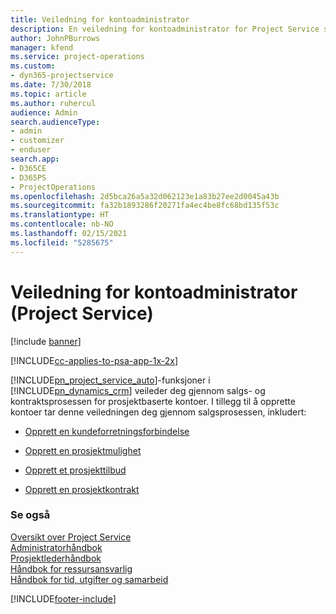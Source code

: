 ```yaml
---
title: Veiledning for kontoadministrator
description: En veiledning for kontoadministrator for Project Service som veileder deg gjennom salgs- og kontraktsprosessen for prosjektbaserte kontoer
author: JohnPBurrows
manager: kfend
ms.service: project-operations
ms.custom:
- dyn365-projectservice
ms.date: 7/30/2018
ms.topic: article
ms.author: ruhercul
audience: Admin
search.audienceType:
- admin
- customizer
- enduser
search.app:
- D365CE
- D365PS
- ProjectOperations
ms.openlocfilehash: 2d5bca26a5a32d062123e1a83b27ee2d0045a43b
ms.sourcegitcommit: fa32b1893286f20271fa4ec4be8fc68bd135f53c
ms.translationtype: HT
ms.contentlocale: nb-NO
ms.lasthandoff: 02/15/2021
ms.locfileid: "5285675"
---
```

# <a name="account-manager-guide-project-service"></a>Veiledning for kontoadministrator (Project Service)

[!include [banner](../includes/psa-now-project-operations.md)]

[!INCLUDE[cc-applies-to-psa-app-1x-2x](../includes/cc-applies-to-psa-app-1x-2x.md)]

[!INCLUDE[pn_project_service_auto](../includes/pn-project-service-auto.md)]-funksjoner i [!INCLUDE[pn_dynamics_crm](../includes/pn-dynamics-crm.md)] veileder deg gjennom salgs- og kontraktsprosessen for prosjektbaserte kontoer. I tillegg til å opprette kontoer tar denne veiledningen deg gjennom salgsprosessen, inkludert:  
  
-   [Opprett en kundeforretningsforbindelse](../psa/create-customer-account.md)  
  
-   [Opprett en prosjektmulighet](../psa/create-project-opportunity.md)  
  
-   [Opprett et prosjekttilbud](../psa/create-project-quote.md)  
  
-   [Opprett en prosjektkontrakt](../psa/create-project-contract.md)  
  
  
### <a name="see-also"></a>Se også  
 [Oversikt over Project Service](../psa/overview.md)   
 [Administratorhåndbok](../psa/admin-guide.md)   
 [Prosjektlederhåndbok](../psa/project-manager-guide.md)   
 [Håndbok for ressursansvarlig](../psa/resource-manager-guide.md)   
 [Håndbok for tid, utgifter og samarbeid](../psa/time-expense-collaboration-guide.md)


[!INCLUDE[footer-include](../includes/footer-banner.md)]